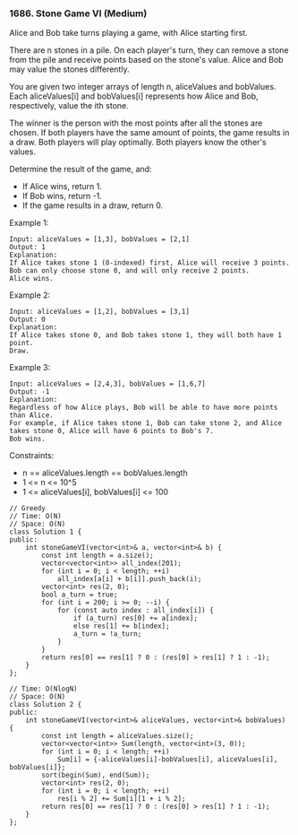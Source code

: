 ### 1686. Stone Game VI (Medium)

Alice and Bob take turns playing a game, with Alice starting first.

There are n stones in a pile. On each player's turn, they can remove a stone from the pile and receive points based on the stone's value. Alice and Bob may value the stones differently.

You are given two integer arrays of length n, aliceValues and bobValues. Each aliceValues[i] and bobValues[i] represents how Alice and Bob, respectively, value the ith stone.

The winner is the person with the most points after all the stones are chosen. If both players have the same amount of points, the game results in a draw. Both players will play optimally. Both players know the other's values.

Determine the result of the game, and:

- If Alice wins, return 1.
- If Bob wins, return -1.
- If the game results in a draw, return 0.
 
Example 1:

```
Input: aliceValues = [1,3], bobValues = [2,1]
Output: 1
Explanation:
If Alice takes stone 1 (0-indexed) first, Alice will receive 3 points.
Bob can only choose stone 0, and will only receive 2 points.
Alice wins.
```
Example 2:

```
Input: aliceValues = [1,2], bobValues = [3,1]
Output: 0
Explanation:
If Alice takes stone 0, and Bob takes stone 1, they will both have 1 point.
Draw.
```
Example 3:

```
Input: aliceValues = [2,4,3], bobValues = [1,6,7]
Output: -1
Explanation:
Regardless of how Alice plays, Bob will be able to have more points than Alice.
For example, if Alice takes stone 1, Bob can take stone 2, and Alice takes stone 0, Alice will have 6 points to Bob's 7.
Bob wins.
```

Constraints:

- n == aliceValues.length == bobValues.length
- 1 <= n <= 10^5
- 1 <= aliceValues[i], bobValues[i] <= 100

```
// Greedy
// Time: O(N)
// Space: O(N)
class Solution 1 {
public:
    int stoneGameVI(vector<int>& a, vector<int>& b) {
        const int length = a.size();
        vector<vector<int>> all_index(201);
        for (int i = 0; i < length; ++i)
            all_index[a[i] + b[i]].push_back(i);
        vector<int> res(2, 0);
        bool a_turn = true;
        for (int i = 200; i >= 0; --i) {
            for (const auto index : all_index[i]) {
                if (a_turn) res[0] += a[index];
                else res[1] += b[index];
                a_turn = !a_turn;
            }
        }
        return res[0] == res[1] ? 0 : (res[0] > res[1] ? 1 : -1);
    }
};

// Time: O(NlogN)
// Space: O(N)
class Solution 2 {
public:
    int stoneGameVI(vector<int>& aliceValues, vector<int>& bobValues) {
        const int length = aliceValues.size();
        vector<vector<int>> Sum(length, vector<int>(3, 0));
        for (int i = 0; i < length; ++i)
            Sum[i] = {-aliceValues[i]-bobValues[i], aliceValues[i], bobValues[i]};
        sort(begin(Sum), end(Sum));
        vector<int> res(2, 0);
        for (int i = 0; i < length; ++i) 
            res[i % 2] += Sum[i][1 + i % 2];
        return res[0] == res[1] ? 0 : (res[0] > res[1] ? 1 : -1);
    }
};
```

